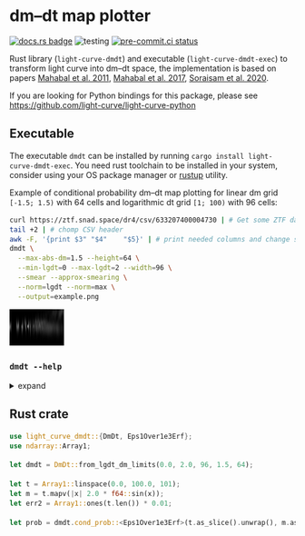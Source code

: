 # dm–dt map plotter

[![docs.rs badge](https://docs.rs/light-curve-dmdt/badge.svg)](https://docs.rs/light-curve-dmdt)
![testing](https://github.com/light-curve/light-curve-dmdt/actions/workflows/test.yml/badge.svg)
[![pre-commit.ci status](https://results.pre-commit.ci/badge/github/light-curve/light-curve-dmdt/master.svg)](https://results.pre-commit.ci/latest/github/light-curve/light-curve-dmdt/master)

Rust library (`light-curve-dmdt`) and executable (`light-curve-dmdt-exec`) to transform light curve into dm–dt space, the implementation is based on papers
[Mahabal et al. 2011](https://ui.adsabs.harvard.edu/abs/2011BASI...39..387M), [Mahabal et al. 2017](https://arxiv.org/abs/1709.06257), [Soraisam et al. 2020](https://doi.org/10.3847/1538-4357/ab7b61).

If you are looking for Python bindings for this package, please see <https://github.com/light-curve/light-curve-python>

## Executable

The executable `dmdt` can be installed by running `cargo install light-curve-dmdt-exec`. You need rust toolchain to be
installed in your system, consider using your OS package manager or [rustup](https://rustup.rs) utility.

Example of conditional probability dm–dt map plotting for linear dm grid `[-1.5; 1.5)` with 64 cells and logarithmic dt
grid `[1; 100)` with 96 cells:

```sh
curl https://ztf.snad.space/dr4/csv/633207400004730 | # Get some ZTF data
tail +2 | # chomp CSV header
awk -F, '{print $3"	"$4"	"$5}' | # print needed columns and change separator to tab
dmdt \
  --max-abs-dm=1.5 --height=64 \
  --min-lgdt=0 --max-lgdt=2 --width=96 \
  --smear --approx-smearing \
  --norm=lgdt --norm=max \
  --output=example.png
```

![Example dm-dt map][example_png]

[example_png]: example.png

### `dmdt --help`

<details><summary>expand</summary>

```text
Plot dm-dt map from light curve
USAGE:
    dmdt [FLAGS] [OPTIONS] --max-abs-dm <max abs dm> --max-lgdt <max lgdt> --min-lgdt <min lgdt>
FLAGS:
        --approx-smearing
            speed up smearing using approximate error function
        --help
            Prints help information
    -s, --smear
            Produce dm-``smeared'' output using observation errors, which must be the third column of the input. Instead
            of just adding some value to the lg(dt)-dm cell, the whole lg(dt) = const row is filled by normally
            distributed dm-probabilities
    -V, --version
            Prints version information
OPTIONS:
    -h, --height <N dm>
            number of dm cells, height of the output image [default: 128]
    -w, --width <N lgdt>
            number of lg(dt) cells, width of the output image [default: 128]
    -i, --input <input>
            Path of the input file, should be built of space-separated columns of time, magnitude and magnitude error
            (required for --smare only). If '-' is given (the default), then the input is taken from the stdin [default:
            -]
        --max-abs-dm <max abs dm>
            Maximum dm value, the considered dm interval would be [-max-abs-dm, +max-abs-dm)
        --max-lgdt <max lgdt>
            Right border of the lg(dt) grid, note that decimal logarithm is required, i.e. 2.0 input means 100.0 time
            units
        --min-lgdt <min lgdt>
            Left border of the lg(dt) grid, note that decimal logarithm is required, i.e. -1.0 input means 0.1 time
            units
    -n, --norm <normalisation>...
            Normalisation to do after dmdt map building. The order of operations is:1) build dmdt map, each dm-lgdt pair
            brings a unity value to dmdt space;2) if --norm=lgdt, then divide each cell value by the total number of the
            corresponding lgdt pairs, i.e. divide each cell of some column by the integral value in the column
            (including values out of the interval of [-max_abs_dm; max_abs_dm)); 3) if --norm=max, then divide each cell
            by the overall maximum value; 4) if any of --norm=lgdt or --norm=max is specified, then all values should be
            in [0; 1] interval, so they are multiplied by 255 and casted to uint8 to make it possible to save dmdt map
            as a PNG file. [possible values: lgdt, max]
    -o, --output <output>
            Path of the output PNG file. If '-' is given (the default), then outputs to the stdout [default: -]
```

</details>

## Rust crate

```rust
use light_curve_dmdt::{DmDt, Eps1Over1e3Erf};
use ndarray::Array1;

let dmdt = DmDt::from_lgdt_dm_limits(0.0, 2.0, 96, 1.5, 64);

let t = Array1::linspace(0.0, 100.0, 101);
let m = t.mapv(|x| 2.0 * f64::sin(x));
let err2 = Array1::ones(t.len()) * 0.01;

let prob = dmdt.cond_prob::<Eps1Over1e3Erf>(t.as_slice().unwrap(), m.as_slice().unwrap(), err2.as_slice().unwrap());
```
